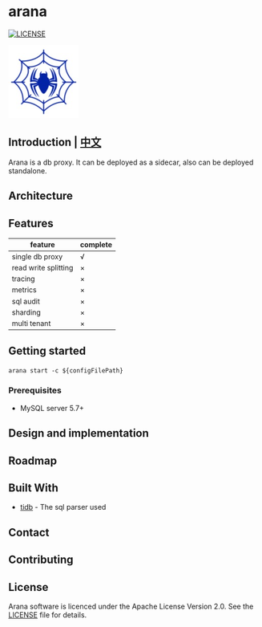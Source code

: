 # arana
[![LICENSE](https://img.shields.io/badge/license-Apache--2.0-blue.svg)](https://github.com/dubbogo/arana/blob/master/LICENSE)

![](./docs/pics/arana-logo.png)

## Introduction | [中文](https://github.com/dubbogo/arana/blob/master/docs/README_ZH.md)

Arana is a db proxy. It can be deployed as a sidecar, also can be deployed standalone.

## Architecture

## Features

| feature | complete |
| -- | -- |
| single db proxy | √ |
| read write splitting | × |
| tracing | × |
| metrics | × |
| sql audit | × |
| sharding | × |
| multi tenant | × |

## Getting started

```
arana start -c ${configFilePath}
```

### Prerequisites

+ MySQL server 5.7+

## Design and implementation

## Roadmap

## Built With
- [tidb](https://github.com/pingcap/tidb) - The sql parser used

## Contact

## Contributing

## License
Arana software is licenced under the Apache License Version 2.0. See the [LICENSE](https://github.com/dubbogo/arana/blob/master/LICENSE) file for details.
